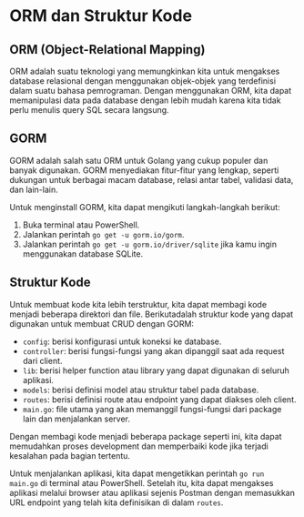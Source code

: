 # ORM dan Struktur Kode

## ORM (Object-Relational Mapping)

ORM adalah suatu teknologi yang memungkinkan kita untuk mengakses database relasional dengan menggunakan objek-objek yang terdefinisi dalam suatu bahasa pemrograman. Dengan menggunakan ORM, kita dapat memanipulasi data pada database dengan lebih mudah karena kita tidak perlu menulis query SQL secara langsung.

## GORM

GORM adalah salah satu ORM untuk Golang yang cukup populer dan banyak digunakan. GORM menyediakan fitur-fitur yang lengkap, seperti dukungan untuk berbagai macam database, relasi antar tabel, validasi data, dan lain-lain.

Untuk menginstall GORM, kita dapat mengikuti langkah-langkah berikut:

1. Buka terminal atau PowerShell.
2. Jalankan perintah `go get -u gorm.io/gorm`.
3. Jalankan perintah `go get -u gorm.io/driver/sqlite` jika kamu ingin menggunakan database SQLite.

## Struktur Kode

Untuk membuat kode kita lebih terstruktur, kita dapat membagi kode menjadi beberapa direktori dan file. Berikutadalah struktur kode yang dapat digunakan untuk membuat CRUD dengan GORM:

- `config`: berisi konfigurasi untuk koneksi ke database.
- `controller`: berisi fungsi-fungsi yang akan dipanggil saat ada request dari client.
- `lib`: berisi helper function atau library yang dapat digunakan di seluruh aplikasi.
- `models`: berisi definisi model atau struktur tabel pada database.
- `routes`: berisi definisi route atau endpoint yang dapat diakses oleh client.
- `main.go`: file utama yang akan memanggil fungsi-fungsi dari package lain dan menjalankan server.

Dengan membagi kode menjadi beberapa package seperti ini, kita dapat memudahkan proses development dan memperbaiki kode jika terjadi kesalahan pada bagian tertentu.

Untuk menjalankan aplikasi, kita dapat mengetikkan perintah `go run main.go` di terminal atau PowerShell. Setelah itu, kita dapat mengakses aplikasi melalui browser atau aplikasi sejenis Postman dengan memasukkan URL endpoint yang telah kita definisikan di dalam `routes`.
